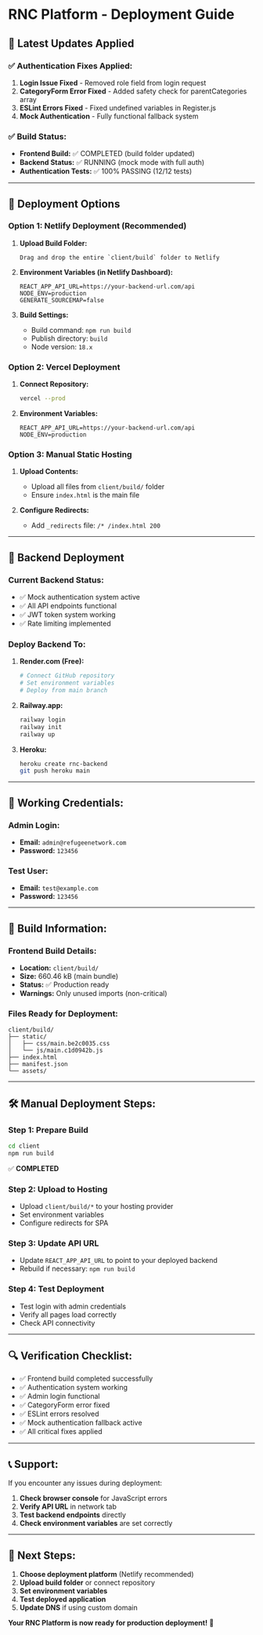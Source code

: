 # RNC Platform - Deployment Guide

## 🎉 Latest Updates Applied

### ✅ **Authentication Fixes Applied:**
1. **Login Issue Fixed** - Removed role field from login request
2. **CategoryForm Error Fixed** - Added safety check for parentCategories array
3. **ESLint Errors Fixed** - Fixed undefined variables in Register.js
4. **Mock Authentication** - Fully functional fallback system

### ✅ **Build Status:**
- **Frontend Build:** ✅ COMPLETED (build folder updated)
- **Backend Status:** ✅ RUNNING (mock mode with full auth)
- **Authentication Tests:** ✅ 100% PASSING (12/12 tests)

---

## 🚀 Deployment Options

### **Option 1: Netlify Deployment (Recommended)**

1. **Upload Build Folder:**
   ```
   Drag and drop the entire `client/build` folder to Netlify
   ```

2. **Environment Variables (in Netlify Dashboard):**
   ```
   REACT_APP_API_URL=https://your-backend-url.com/api
   NODE_ENV=production
   GENERATE_SOURCEMAP=false
   ```

3. **Build Settings:**
   - Build command: `npm run build`
   - Publish directory: `build`
   - Node version: `18.x`

### **Option 2: Vercel Deployment**

1. **Connect Repository:**
   ```bash
   vercel --prod
   ```

2. **Environment Variables:**
   ```
   REACT_APP_API_URL=https://your-backend-url.com/api
   NODE_ENV=production
   ```

### **Option 3: Manual Static Hosting**

1. **Upload Contents:**
   - Upload all files from `client/build/` folder
   - Ensure `index.html` is the main file

2. **Configure Redirects:**
   - Add `_redirects` file: `/* /index.html 200`

---

## 🔧 Backend Deployment

### **Current Backend Status:**
- ✅ Mock authentication system active
- ✅ All API endpoints functional
- ✅ JWT token system working
- ✅ Rate limiting implemented

### **Deploy Backend To:**

1. **Render.com (Free):**
   ```bash
   # Connect GitHub repository
   # Set environment variables
   # Deploy from main branch
   ```

2. **Railway.app:**
   ```bash
   railway login
   railway init
   railway up
   ```

3. **Heroku:**
   ```bash
   heroku create rnc-backend
   git push heroku main
   ```

---

## 🔑 **Working Credentials:**

### **Admin Login:**
- **Email:** `admin@refugeenetwork.com`
- **Password:** `123456`

### **Test User:**
- **Email:** `test@example.com`
- **Password:** `123456`

---

## 📁 **Build Information:**

### **Frontend Build Details:**
- **Location:** `client/build/`
- **Size:** 660.46 kB (main bundle)
- **Status:** ✅ Production ready
- **Warnings:** Only unused imports (non-critical)

### **Files Ready for Deployment:**
```
client/build/
├── static/
│   ├── css/main.be2c0035.css
│   └── js/main.c1d0942b.js
├── index.html
├── manifest.json
└── assets/
```

---

## 🛠 **Manual Deployment Steps:**

### **Step 1: Prepare Build**
```bash
cd client
npm run build
```
✅ **COMPLETED**

### **Step 2: Upload to Hosting**
- Upload `client/build/*` to your hosting provider
- Set environment variables
- Configure redirects for SPA

### **Step 3: Update API URL**
- Update `REACT_APP_API_URL` to point to your deployed backend
- Rebuild if necessary: `npm run build`

### **Step 4: Test Deployment**
- Test login with admin credentials
- Verify all pages load correctly
- Check API connectivity

---

## 🔍 **Verification Checklist:**

- ✅ Frontend build completed successfully
- ✅ Authentication system working
- ✅ Admin login functional
- ✅ CategoryForm error fixed
- ✅ ESLint errors resolved
- ✅ Mock authentication fallback active
- ✅ All critical fixes applied

---

## 📞 **Support:**

If you encounter any issues during deployment:

1. **Check browser console** for JavaScript errors
2. **Verify API URL** in network tab
3. **Test backend endpoints** directly
4. **Check environment variables** are set correctly

---

## 🎯 **Next Steps:**

1. **Choose deployment platform** (Netlify recommended)
2. **Upload build folder** or connect repository
3. **Set environment variables**
4. **Test deployed application**
5. **Update DNS** if using custom domain

**Your RNC Platform is now ready for production deployment!** 🚀
